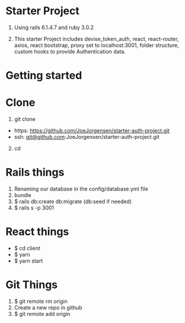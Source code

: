 # Starter Project

1. Using rails 6.1.4.7 and ruby 3.0.2

2. This starter Project includes 
devise_token_auth, 
react, 
react-router, 
axios, 
react bootstrap, 
proxy set to localhost:3001,
folder structure,
custom hooks to provide Authentication data.


# Getting started

# Clone
1. git clone 
- https: https://github.com/JoeJorgensen/starter-auth-project.git
- ssh: git@github.com:JoeJorgensen/starter-auth-project.git
2. cd <project name>




# Rails things
1. Renaming our database in the config/database.yml file 
2. bundle
3. $ rails db:create db:migrate (db:seed if needed)
4. $ rails s -p 3001
# React things
- $ cd client 
- $ yarn
- $ yarn start
# Git Things
1. $ git remote rm origin 
2. Create a new repo in github
3. $ git remote add origin <your ssh-link>

